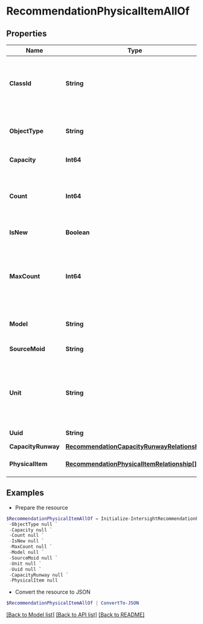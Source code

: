 # RecommendationPhysicalItemAllOf
## Properties

Name | Type | Description | Notes
------------ | ------------- | ------------- | -------------
**ClassId** | **String** | The fully-qualified name of the instantiated, concrete type. This property is used as a discriminator to identify the type of the payload when marshaling and unmarshaling data. | [default to "recommendation.PhysicalItem"]
**ObjectType** | **String** | The fully-qualified name of the instantiated, concrete type. The value should be the same as the &#39;ClassId&#39; property. | [default to "recommendation.PhysicalItem"]
**Capacity** | **Int64** | Capacity of the physical entity added. | [optional] [readonly] 
**Count** | **Int64** | Count of number of items/devices to be added.For example, number of disks to add on a node PhysicalItem in case of HyperFlex Cluster recommendation. | [optional] [readonly] 
**IsNew** | **Boolean** | If the PhysicalItem is new, this is set to true, else false. | [optional] [readonly] 
**MaxCount** | **Int64** | Maximum number of items/devices which can be added on this PhysicalItem.For example, maximum number of disks allowed on a node PhysicalItem in case of HyperFlex Cluster recommendation. | [optional] [readonly] 
**Model** | **String** | Model of the recommended physical device which is externally identifiable. | [optional] [readonly] 
**SourceMoid** | **String** | Moid of the managed object which represents the existing physical entity. | [optional] [readonly] 
**Unit** | **String** | Unit of the new capacity. * &#x60;TB&#x60; - The Enum value TB represents that the measurement unit is in terabytes. * &#x60;MB&#x60; - The Enum value MB represents that the measurement unit is in megabytes. | [optional] [readonly] [default to "TB"]
**Uuid** | **String** | Uuid of the recommended physical device. | [optional] [readonly] 
**CapacityRunway** | [**RecommendationCapacityRunwayRelationship**](RecommendationCapacityRunwayRelationship.md) |  | [optional] 
**PhysicalItem** | [**RecommendationPhysicalItemRelationship[]**](RecommendationPhysicalItemRelationship.md) | An array of relationships to recommendationPhysicalItem resources. | [optional] [readonly] 

## Examples

- Prepare the resource
```powershell
$RecommendationPhysicalItemAllOf = Initialize-IntersightRecommendationPhysicalItemAllOf  -ClassId null `
 -ObjectType null `
 -Capacity null `
 -Count null `
 -IsNew null `
 -MaxCount null `
 -Model null `
 -SourceMoid null `
 -Unit null `
 -Uuid null `
 -CapacityRunway null `
 -PhysicalItem null
```

- Convert the resource to JSON
```powershell
$RecommendationPhysicalItemAllOf | ConvertTo-JSON
```

[[Back to Model list]](../README.md#documentation-for-models) [[Back to API list]](../README.md#documentation-for-api-endpoints) [[Back to README]](../README.md)

